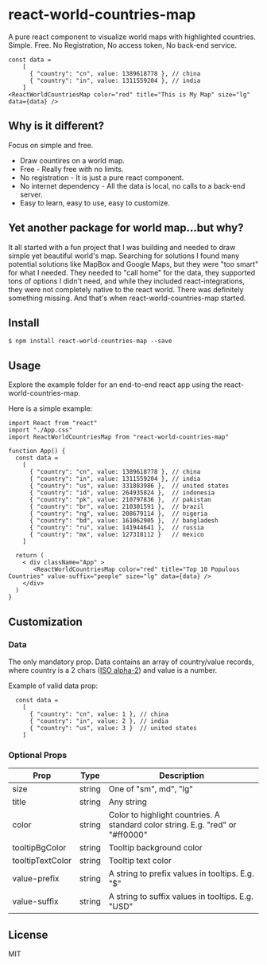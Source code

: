 # react-world-countries-map
A pure react component to visualize world maps with highlighted countries. Simple. Free. No Registration, No access token, No back-end service.

~~~
const data =
    [
      { "country": "cn", value: 1389618778 }, // china
      { "country": "in", value: 1311559204 }, // india
    ]
<ReactWorldCountriesMap color="red" title="This is My Map" size="lg" data={data} />
~~~

## Why is it different? 
Focus on simple and free. 

* Draw countires on a world map. 
* Free - Really free with no limits. 
* No registration - It is just a pure react component. 
* No internet dependency - All the data is local, no calls to a back-end server. 
* Easy to learn, easy to use, easy to customize. 

## Yet another package for world map...but why?

It all started with a fun project that I was building and needed to draw simple yet beautiful world's map. Searching for solutions I found many potential solutions like MapBox and Google Maps, but they were "too smart" for what I needed. They needed to "call home" for the data, they supported tons of options I didn't need, and while they included react-integrations, they were not completely native to the react world. There was definitely something missing. And that's when react-world-countries-map started. 

## Install

~~~
$ npm install react-world-countries-map --save
~~~

## Usage

Explore the example folder for an end-to-end react app using the react-world-countries-map. 

Here is a simple example:

~~~
import React from "react"
import "./App.css"
import ReactWorldCountriesMap from "react-world-countries-map"

function App() {
  const data =
    [
      { "country": "cn", value: 1389618778 }, // china
      { "country": "in", value: 1311559204 }, // india
      { "country": "us", value: 331883986 },  // united states
      { "country": "id", value: 264935824 },  // indonesia
      { "country": "pk", value: 210797836 },  // pakistan
      { "country": "br", value: 210301591 },  // brazil
      { "country": "ng", value: 208679114 },  // nigeria
      { "country": "bd", value: 161062905 },  // bangladesh
      { "country": "ru", value: 141944641 },  // russia
      { "country": "mx", value: 127318112 }   // mexico
    ]

  return (
    < div className="App" >
       <ReactWorldCountriesMap color="red" title="Top 10 Populous Countries" value-suffix="people" size="lg" data={data} />
    </div>
  )
}
~~~

## Customization

### Data
The only mandatory prop. Data contains an array of country/value records, where country is a 2 chars ([ISO alpha-2](https://en.wikipedia.org/wiki/ISO_3166-1_alpha-2)) and value is a number.

Example of valid data prop:

~~~
  const data =
    [
      { "country": "cn", value: 1 }, // china
      { "country": "in", value: 2 }, // india
      { "country": "us", value: 3 }  // united states
    ]
~~~

### Optional Props

| Prop             | Type   | Description |
| ---------------- | ------ | ----------- |
| size             | string | One of "sm", md", "lg" |
| title            | string | Any string |
| color            | string | Color to highlight countries. A standard color string. E.g. "red" or "#ff0000" |
| tooltipBgColor   | string | Tooltip background color |
| tooltipTextColor | string | Tooltip text color |
| value-prefix     | string | A string to prefix values in tooltips. E.g. "$" |
| value-suffix     | string | A string to suffix values in tooltips. E.g. "USD" |

## License
MIT

